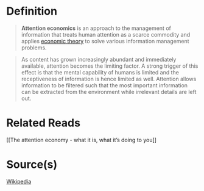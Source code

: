 # Definition
> **Attention economics** is an approach to the management of information that treats human attention as a scarce commodity and applies [economic theory](https://en.wikipedia.org/wiki/Economic_theory) to solve various information management problems.

> As content has grown increasingly abundant and immediately available, attention becomes the limiting factor. A strong trigger of this effect is that the mental capability of humans is limited and the receptiveness of information is hence limited as well. Attention allows information to be filtered such that the most important information can be extracted from the environment while irrelevant details are left out.
 
# Related Reads
[[The attention economy - what it is, what it’s doing to you]]

# Source(s)
[Wikipedia](https://en.wikipedia.org/wiki/Attention_economy)
